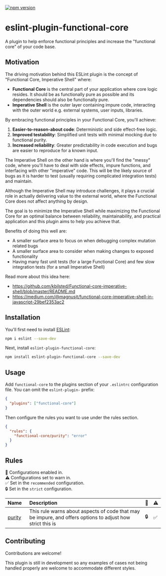 [![npm version](https://img.shields.io/npm/v/eslint-plugin-functional-core.svg)](https://www.npmjs.com/package/eslint-plugin-functional-core)

# eslint-plugin-functional-core

A plugin to help enforce functional principles and increase the "functional core" of your code base.

## Motivation

The driving motivation behind this ESLint plugin is the concept of "Functional Core, Imperative Shell" where:

- **Functional Core** is the central part of your application where core logic resides. It should be as functionally pure as possible and its dependencies should also be functionally pure.
- **Imperative Shell** is the outer layer containing impure code, interacting with the outer world e.g. external systems, user inputs, libraries.

By embracing functional principles in your Functional Core, you'll achieve:

1. **Easier-to-reason-about code**: Deterministic and side effect-free logic.
2. **Improved testability**: Simplified unit tests with minimal mocking due to functional purity.
3. **Increased reliability**: Greater predictability in code execution and bugs are easier to reproduce for a known input.

The Imperative Shell on the other hand is where you'll find the "messy" code, where you'll have to deal with side effects, impure functions, and interfacing with other "imperative" code. This will be the likely source of bugs as it is harder to test (usually requiring complicated integration tests) and maintain.

Although the Imperative Shell may introduce challenges, it plays a crucial role in actually delivering value to the external world, where the Functional Core does not affect anything by design.

The goal is to minimize the Imperative Shell while maximizing the Functional Core for an optimal balance between reliability, maintainability, and practical application and this plugin aims to help you achieve that.

Benefits of doing this well are:

- A smaller surface area to focus on when debugging complex mutation related bugs
- A smaller surface area to consider when making changes to exposed functionality
- Having many fast unit tests (for a large Functional Core) and few slow integration tests (for a small Imperative Shell)

Read more about this idea here:

- https://github.com/kbilsted/Functional-core-imperative-shell/blob/master/README.md
- https://medium.com/@magnusjt/functional-core-imperative-shell-in-javascript-29bef2353ac2

## Installation

You'll first need to install [ESLint](https://eslint.org/):

```sh
npm i eslint --save-dev
```

Next, install `eslint-plugin-functional-core`:

```sh
npm install eslint-plugin-functional-core --save-dev
```

## Usage

Add `functional-core` to the plugins section of your `.eslintrc` configuration file. You can omit the `eslint-plugin-` prefix:

```json
{
  "plugins": ["functional-core"]
}
```

Then configure the rules you want to use under the rules section.

```json
{
  "rules": {
    "functional-core/purity": "error"
  }
}
```

## Rules

<!-- begin auto-generated rules list -->

💼 Configurations enabled in.\
⚠️ Configurations set to warn in.\
✅ Set in the `recommended` configuration.\
🔒 Set in the `strict` configuration.

| Name                                                                                                                | Description                                                                                               | 💼  | ⚠️  |
| :------------------------------------------------------------------------------------------------------------------ | :-------------------------------------------------------------------------------------------------------- | :-- | :-- |
| [purity](https://github.com/eliasm307/eslint-plugin-functional-core/blob/main/packages/plugin/docs/rules/purity.md) | This rule warns about aspects of code that may be impure, and offers options to adjust how strict this is | 🔒  | ✅  |

<!-- end auto-generated rules list -->

## Contributing

Contributions are welcome!

This plugin is still in development so any examples of cases not being handled properly are welcome to accommodate different styles.
